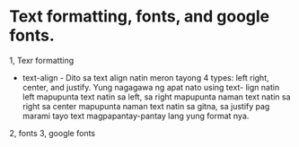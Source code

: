 # Text formatting, fonts, and google fonts.

1, Texr formatting
- text-align - Dito sa text align natin meron tayong 4 types: left right, center, and justify. Yung nagagawa ng apat nato using text- lign natin left mapupunta text natin sa left, sa right mapupunta naman text natin sa right sa center mapupunta naman text natin sa gitna, sa justify pag marami tayo text magpapantay-pantay lang yung format nya.


2, fonts
3, google fonts
